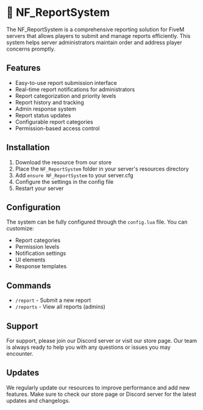 # 🚨 NF_ReportSystem

The NF_ReportSystem is a comprehensive reporting solution for FiveM servers that allows players to submit and manage reports efficiently. This system helps server administrators maintain order and address player concerns promptly.

## Features

- Easy-to-use report submission interface
- Real-time report notifications for administrators
- Report categorization and priority levels
- Report history and tracking
- Admin response system
- Report status updates
- Configurable report categories
- Permission-based access control

## Installation

1. Download the resource from our store
2. Place the `NF_ReportSystem` folder in your server's resources directory
3. Add `ensure NF_ReportSystem` to your server.cfg
4. Configure the settings in the config file
5. Restart your server

## Configuration

The system can be fully configured through the `config.lua` file. You can customize:
- Report categories
- Permission levels
- Notification settings
- UI elements
- Response templates

## Commands

- `/report` - Submit a new report
- `/reports` - View all reports (admins)

## Support

For support, please join our Discord server or visit our store page. Our team is always ready to help you with any questions or issues you may encounter.

## Updates

We regularly update our resources to improve performance and add new features. Make sure to check our store page or Discord server for the latest updates and changelogs. 